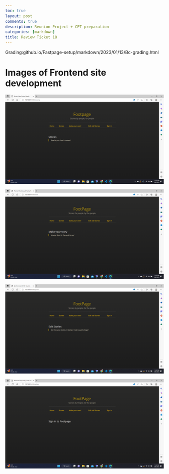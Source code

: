 ```yaml
---
toc: true
layout: post
comments: true
description: Reunion Project + CPT preparation
categories: [markdown]
title: Review Ticket 18
---   
```


Grading:github.io/Fastpage-setup/markdown/2023/01/13/Bc-grading.html 

# Images of Frontend site development

![](https://github.com/T-Dev-CCM/Fastpage-setup/blob/master/images/Screenshot%20(281).png?raw=true) 

![](https://github.com/T-Dev-CCM/Fastpage-setup/blob/master/images/Screenshot%20(282).png?raw=true) 

![](https://github.com/T-Dev-CCM/Fastpage-setup/blob/master/images/Screenshot%20(283).png?raw=true) 

![](https://github.com/T-Dev-CCM/Fastpage-setup/blob/master/images/Screenshot%20(284).png?raw=true)